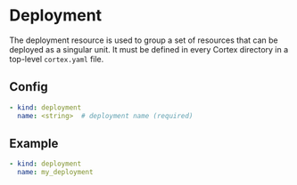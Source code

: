 # Deployment

The deployment resource is used to group a set of resources that can be deployed as a singular unit. It must be defined in every Cortex directory in a top-level `cortex.yaml` file.

## Config

```yaml
- kind: deployment
  name: <string>  # deployment name (required)
```

## Example

```yaml
- kind: deployment
  name: my_deployment
```
